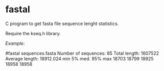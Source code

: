 # fastal

C program to get fasta file sequence lenght statistics.

Require the kseq.h library.

*Example:*

\#fastal sequences.fasta
Number of sequences: 85
Total length: 1607522
Average length: 18912.024
min 		 5% 		 med. 		 95% 		 max
18703 		 18799 		 18925 		 18958 		 18958 


